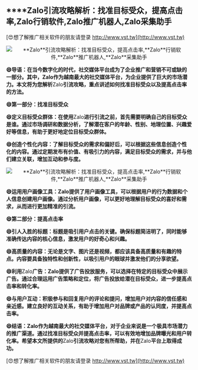 ## ****Zalo**引流攻略解析：找准目标受众，提高点击率,**Zalo**行销软件,**Zalo**推广机器人,**Zalo**采集助手**

[😍想了解推广相关软件的朋友请登录 http://www.vst.tw](http://www.vst.tw)

 <center><img src="https://vst.tw/MP4/tuiguang/png/1.png" alt="**Zalo**引流攻略解析：找准目标受众，提高点击率,**Zalo**行销软件,**Zalo**推广机器人,**Zalo**采集助手"></center>

**😄导语：在当今数字化的时代，社交媒体平台成为了企业推广和营销不可或缺的一部分。其中，**Zalo**作为越南最大的社交媒体平台，为企业提供了巨大的市场潜力。本文将为您解析**Zalo**引流攻略，重点讲述如何找准目标受众以及提高点击率的方法。**

**😄第一部分：找准目标受众**

**😄定义目标受众群体：在使用**Zalo**进行引流之前，首先需要明确自己的目标受众是谁。通过市场调研和数据分析，了解潜在客户的年龄、性别、地理位置、兴趣爱好等信息，有助于更好地定位目标受众群体。**

**😄创造个性化内容：了解目标受众的需求和偏好后，可以根据这些信息创造个性化的内容。通过定期发布有价值、有吸引力的内容，满足目标受众的需求，并与他们建立关联，增加互动和参与度。**

 <center><img src="https://vst.tw/MP4/tuiguang/png/7.png" alt="**Zalo**引流攻略解析：找准目标受众，提高点击率,**Zalo**行销软件,**Zalo**推广机器人,**Zalo**采集助手"></center>

**😄运用用户画像工具：**Zalo**提供了用户画像工具，可以根据用户的行为数据和个人信息创建用户画像。通过分析用户画像，可以更好地理解目标受众的喜好和需求，从而进行更加精准的引流。**

**😄第二部分：提高点击率**

**😄引人入胜的标题：标题是吸引用户点击的关键。确保标题简洁明了，同时能够准确传达内容的核心信息，激发用户的好奇心和兴趣。**

**😄高质量的内容：无论是文字、图片还是视频，都应该具备高质量和有趣的特点。内容要具备独特性和创新性，以吸引用户的眼球并激发他们的分享欲望。**

**😄利用**Zalo**广告：**Zalo**提供了广告投放服务，可以选择在特定的目标受众中展示广告。通过合理运用广告策略和定位，将广告投放给潜在目标受众，进一步提高点击率和转化率。**

**😄与用户互动：积极参与和回复用户的评论和提问，增加用户对内容的信任感和亲近感。建立良好的互动关系，有助于增加用户对品牌或产品的认同度，并提高点击率。**

**😄结语：**Zalo**作为越南最大的社交媒体平台，对于企业来说是一个极具市场潜力的推广渠道。通过找准目标受众并提高点击率，可以有效地增加品牌曝光和用户转化率。希望本文所提供的**Zalo**引流攻略对您有所帮助，并在**Zalo**平台上取得成功。**

[😍想了解推广相关软件的朋友请登录 http://www.vst.tw](http://www.vst.tw)



